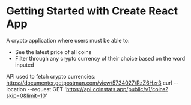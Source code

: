 # Getting Started with Create React App

A crypto application where users must be able to:
- See the latest price of all coins
- Filter through any crypto currency of their choice based on the word inputed

API used to fetch crypto currencies: https://documenter.getpostman.com/view/5734027/RzZ6Hzr3
curl --location --request GET 'https://api.coinstats.app/public/v1/coins?skip=0&limit=10'

